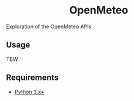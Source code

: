 <div align="center">

# OpenMeteo

</div>

Exploration of the OpenMeteo APIs

## Usage
TBW

## Requirements
* [Python 3.x+](https://www.python.org/)
